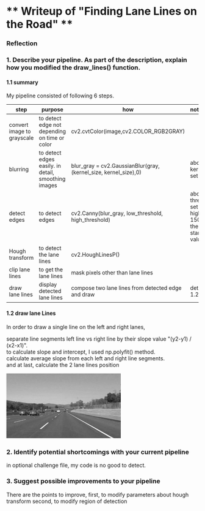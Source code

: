# ** Writeup of "Finding Lane Lines on the Road" **

[//]: # (Image References)

[image1]: ./examples/grayscale.jpg "Grayscale"

### Reflection

### 1. Describe your pipeline. As part of the description, explain how you modified the draw_lines() function.

#### 1.1 summary
My pipeline consisted of following 6 steps.

| step       | purpose           | how  | note(T.B.D.) |
| ------------- |-------------| -----|---------|
| convert image to grayscale      | to detect edge not depending on time or color | cv2.cvtColor(image,cv2.COLOR_RGB2GRAY) | |
| blurring | to detect edges easily. in detail, smoothing images | blur_gray = cv2.GaussianBlur(gray,(kernel_size, kernel_size),0) | about kernel_size, set to 5 |
| detect edges | to detect edges | cv2.Canny(blur_gray, low_threshold, high_threshold) | about thresholds, set low, high = 50, 150. is these standard value ? |
| Hough transform | to detect the lane lines | cv2.HoughLinesP() |
| clip lane lines | to get the lane lines | mask pixels other than lane lines |
| draw lane lines | display detected lane lines | compose two lane lines from detected edge and draw | detail, refer 1.2 |

#### 1.2 draw lane Lines

In order to draw a single line on the left and right lanes,

separate line segments left line vs right line by their slope value "(y2-y1) / (x2-x1)".<br>
to calculate slope and intercept, I used np.polyfit() method.<br>
calculate average slope from each left and right line segments.<br>
and at last, calculate the 2 lane lines position



![alt text][image1]


### 2. Identify potential shortcomings with your current pipeline

in optional challenge file, my code is no good to detect.

### 3. Suggest possible improvements to your pipeline

There are the points to improve,
first, to modify parameters about hough transform
second, to modify region of detection

